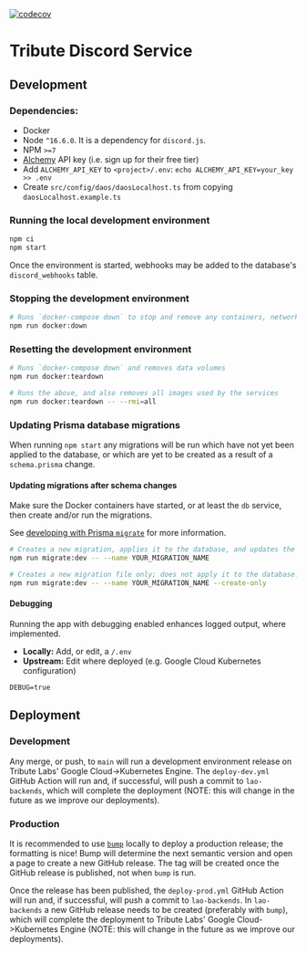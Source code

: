 [![codecov](https://codecov.io/gh/openlawteam/tribute-discord-service/branch/main/graph/badge.svg?token=1SM8FCMIQ6)](https://codecov.io/gh/openlawteam/tribute-discord-service)

# Tribute Discord Service

## Development

### Dependencies:

- Docker
- Node `^16.6.0`. It is a dependency for `discord.js`.
- NPM `>=7`
- [Alchemy](https://www.alchemy.com) API key (i.e. sign up for their free tier)
- Add `ALCHEMY_API_KEY` to `<project>/.env`: `echo ALCHEMY_API_KEY=your_key >> .env`
- Create `src/config/daos/daosLocalhost.ts` from copying `daosLocalhost.example.ts`

### Running the local development environment

```sh
npm ci
npm start
```
Once the environment is started, webhooks may be added to the database's `discord_webhooks` table.

### Stopping the development environment

```sh
# Runs `docker-compose down` to stop and remove any containers, networks
npm run docker:down
```

### Resetting the development environment

```sh
# Runs `docker-compose down` and removes data volumes
npm run docker:teardown

# Runs the above, and also removes all images used by the services
npm run docker:teardown -- --rmi=all
```

### Updating Prisma database migrations

When running `npm start` any migrations will be run which have not yet been applied to the database, or which are yet to be created as a result of a `schema.prisma` change.

#### Updating migrations after schema changes

Make sure the Docker containers have started, or at least the `db` service, then create and/or run the migrations.

See [developing with Prisma `migrate`](https://www.prisma.io/docs/guides/database/developing-with-prisma-migrate) for more information.

```sh
# Creates a new migration, applies it to the database, and updates the generated Prisma Client
npm run migrate:dev -- --name YOUR_MIGRATION_NAME

# Creates a new migration file only; does not apply it to the database.
npm run migrate:dev -- --name YOUR_MIGRATION_NAME --create-only
```

#### Debugging

Running the app with debugging enabled enhances logged output, where implemented.

- **Locally:** Add, or edit, a `/.env`
- **Upstream:** Edit where deployed (e.g. Google Cloud Kubernetes configuration)

```
DEBUG=true
```

## Deployment

### Development

Any merge, or push, to `main` will run a development environment release on Tribute Labs' Google Cloud->Kubernetes Engine. The `deploy-dev.yml` GitHub Action will run and, if successful, will push a commit to `lao-backends`, which will complete the deployment (NOTE: this will change in the future as we improve our deployments).

### Production

It is recommended to use [`bump`](https://github.com/mroth/bump) locally to deploy a production release; the formatting is nice! Bump will determine the next semantic version and open a page to create a new GitHub release. The tag will be created once the GitHub release is published, not when `bump` is run.

Once the release has been published, the `deploy-prod.yml` GitHub Action will run and, if successful, will push a commit to `lao-backends`. In `lao-backends` a new GitHub release needs to be created (preferably with `bump`), which will complete the deployment to Tribute Labs' Google Cloud->Kubernetes Engine (NOTE: this will change in the future as we improve our deployments).
